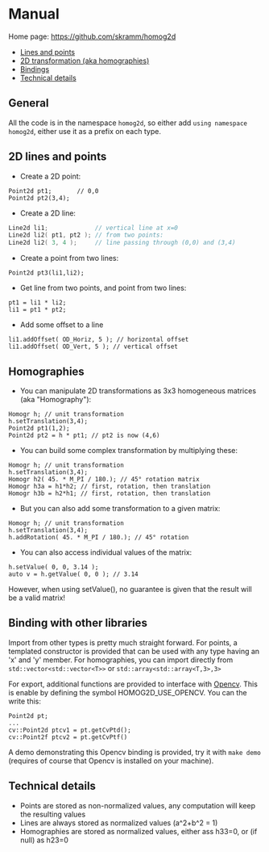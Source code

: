 # Manual

Home page: https://github.com/skramm/homog2d

- [Lines and points](#basic)
- [2D transformation (aka homographies)](#matrix)
- [Bindings](#bind)
- [Technical details](#tech)

## General

All the code is in the namespace `homog2d`, so either add `using namespace homog2d`, either use it as a prefix on each type.

## 2D lines and points
<a name="basic"></a>

- Create a 2D point:
```
Point2d pt1;       // 0,0
Point2d pt2(3,4);
```

- Create a 2D line:
```C++
Line2d li1;             // vertical line at x=0
Line2d li2( pt1, pt2 ); // from two points:
Line2d li2( 3, 4 );     // line passing through (0,0) and (3,4)
```

- Create a point from two lines:
```
Point2d pt3(li1,li2);
```

- Get line from two points, and point from two lines:
```
pt1 = li1 * li2;
li1 = pt1 * pt2;
```
- Add some offset to a line
```
li1.addOffset( OD_Horiz, 5 ); // horizontal offset
li1.addOffset( OD_Vert, 5 ); // vertical offset
```

## Homographies
<a name="matrix"></a>
- You can manipulate 2D transformations as 3x3 homogeneous matrices (aka "Homography"):

```
Homogr h; // unit transformation
h.setTranslation(3,4);
Point2d pt1(1,2);
Point2d pt2 = h * pt1; // pt2 is now (4,6)
```

- You can build some complex transformation by multiplying these:
```
Homogr h; // unit transformation
h.setTranslation(3,4);
Homogr h2( 45. * M_PI / 180.); // 45° rotation matrix
Homogr h3a = h1*h2; // first, rotation, then translation
Homogr h3b = h2*h1; // first, rotation, then translation
```

- But you can also add some transformation to a given matrix:
```
Homogr h; // unit transformation
h.setTranslation(3,4);
h.addRotation( 45. * M_PI / 180.); // 45° rotation
```

- You can also access individual values of the matrix:
```
h.setValue( 0, 0, 3.14 );
auto v = h.getValue( 0, 0 ); // 3.14
```
However, when using setValue(), no guarantee is given that the result will be a valid matrix!


## Binding with other libraries
<a name="bind"></a>

Import from other types is pretty much straight forward.
For points, a templated constructor is provided that can be used with any type having an 'x' and 'y' member.
For homographies, you can import directly from
`std::vector<std::vector<T>>` or `std::array<std::array<T,3>,3>`

For export, additional functions are provided to interface with [Opencv](https://opencv.org).
This is enable by defining the symbol HOMOG2D_USE_OPENCV.
You can the write this:
```
Point2d pt;
...
cv::Point2d ptcv1 = pt.getCvPtd();
cv::Point2f ptcv2 = pt.getCvPtf()
```

A demo demonstrating this Opencv binding is provided, try it with
`make demo` (requires of course that Opencv is installed on your machine).


## Technical details
<a name="tech"></a>

- Points are stored as non-normalized values, any computation will keep the resulting values
- Lines are always stored as normalized values (a^2+b^2 = 1)
- Homographies are stored as normalized values, either ass h33=0, or (if null) as h23=0

